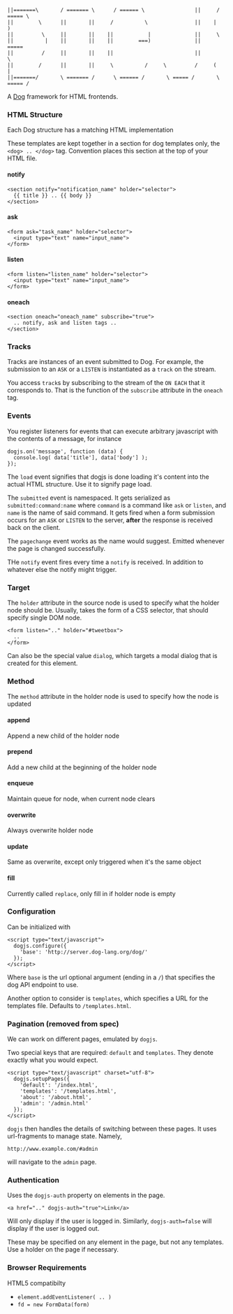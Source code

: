 
    ||=======\       / ======= \      / ====== \                ||     / ===== \
    ||        \      ||       ||     /          \               ||    |         )
    ||         \     ||       ||    ||           |              ||     \
    ||          |    ||       ||    ||        ===)              ||       =====
    ||         /     ||       ||    ||                          ||             \
    ||        /      ||       ||     \          /     \         /     (         |
    ||=======/       \ ======= /      \ ====== /       \ ===== /       \ ===== /

A [Dog](http://dog-lang.org) framework for HTML frontends.

### HTML Structure
Each Dog structure has a matching HTML implementation

These templates are kept together in a section for dog
templates only, the `<dog> .. </dog>` tag.
Convention places this section at the top of your HTML
file.

#### notify

    <section notify="notification_name" holder="selector">
      {{ title }} .. {{ body }}
    </section>

#### ask

    <form ask="task_name" holder="selector">
      <input type="text" name="input_name">
    </form>

#### listen

    <form listen="listen_name" holder="selector">
      <input type="text" name="input_name">
    </form>

#### oneach

    <section oneach="oneach_name" subscribe="true">
      .. notify, ask and listen tags ..
    </section>

### Tracks
Tracks are instances of an event submitted to Dog.
For example, the submission to an `ASK` or a `LISTEN` is instantiated as a `track` on the
stream.

You access `track`s by subscribing to the stream of the `ON EACH` that it corresponds to.
That is the function of the `subscribe` attribute in the `oneach` tag.

### Events
You register listeners for events that can execute arbitrary javascript
with the contents of a message, for instance

    dogjs.on('message', function (data) {
      console.log( data['title'], data['body'] );
    });

The `load` event signifies that dogjs is done loading it's content into
the actual HTML structure. Use it to signify page load.

The `submitted` event is namespaced. It gets serialized as `submitted:command:name`
where `command` is a command like `ask` or `listen`, and `name` is the name of
said command. It gets fired when a form submission occurs for an `ASK` or `LISTEN`
to the server, **after** the response is received back on the client.

The `pagechange` event works as the name would suggest. Emitted whenever
the page is changed successfully.

THe `notify` event fires every time a `notify` is received. In addition to
whatever else the notify might trigger.

### Target
The `holder` attribute in the source node is used to specify what the
holder node should be.
Usually, takes the form of a CSS selector, that should specify single DOM node.

    <form listen=".." holder="#tweetbox">
      ..
    </form>

Can also be the special value `dialog`, which targets a modal dialog that is
created for this element.

### Method
The `method` attribute in the holder node is used to specify
how the node is updated

#### append
Append a new child of the holder node

#### prepend
Add a new child at the beginning of the holder node

#### enqueue
Maintain queue for node, when current node clears

#### overwrite
Always overwrite holder node

#### update
Same as overwrite, except only triggered when it's the same object

#### fill
Currently called `replace`, only fill in if holder node is empty

### Configuration
Can be initialized with

    <script type="text/javascript">
      dogjs.configure({
        'base': 'http://server.dog-lang.org/dog/'
      });
    </script>

Where `base` is the url optional argument (ending in a `/`) that specifies
the dog API endpoint to use.

Another option to consider is `templates`, which specifies a URL for
the templates file. Defaults to `/templates.html`.

### Pagination (removed from spec)
We can work on different pages, emulated by `dogjs`.

Two special keys that are required: `default` and `templates`.
They denote exactly what you would expect.

    <script type="text/javascript" charset="utf-8">
      dogjs.setupPages({
        'default': '/index.html',
        'templates': '/templates.html',
        'about': '/about.html',
        'admin': '/admin.html'
      });
    </script>

`dogjs` then handles the details of switching between these pages.
It uses url-fragments to manage state. Namely,

    http://www.example.com/#admin

will navigate to the `admin` page.

### Authentication
Uses the `dogjs-auth` property on elements in the page.

    <a href=".." dogjs-auth="true">Link</a>

Will only display if the user is logged in.
Similarly, `dogjs-auth=false` will display if the user is logged out.

These may be specified on any element in the page, but not any templates.
Use a holder on the page if necessary.

### Browser Requirements
HTML5 compatibilty

- `element.addEventListener( .. )`
- `fd = new FormData(form)`

